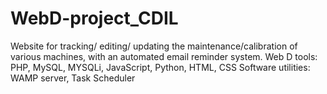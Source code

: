 # WebD-project_CDIL
Website for tracking/ editing/ updating the maintenance/calibration of various machines, with an automated email reminder system.
Web D tools: PHP, MySQL, MYSQLi, JavaScript, Python, HTML, CSS
Software utilities: WAMP server, Task Scheduler
